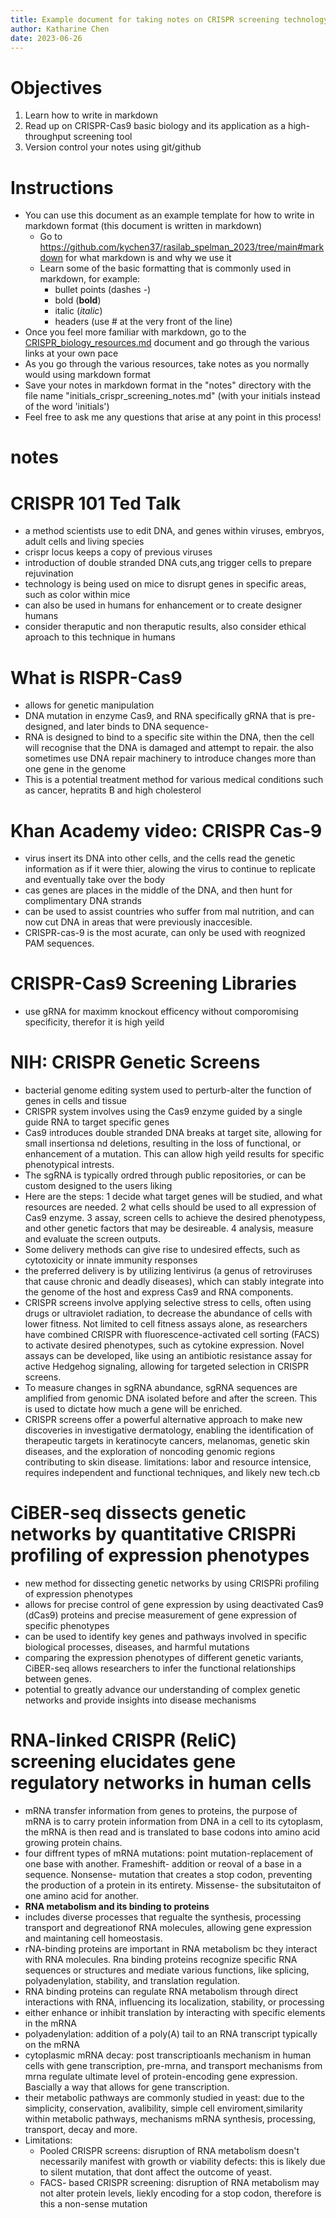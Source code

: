 ```yaml
---
title: Example document for taking notes on CRISPR screening technology using markdown and github & objectives
author: Katharine Chen
date: 2023-06-26
---
```


# Objectives
1. Learn how to write in markdown 
2. Read up on CRISPR-Cas9 basic biology and its application as a high-throughput screening tool
3. Version control your notes using git/github

# Instructions
- You can use this document as an example template for how to write in markdown format (this document is written in markdown)
  - Go to https://github.com/kychen37/rasilab_spelman_2023/tree/main#markdown for what markdown is and why we use it
  - Learn some of the basic formatting that is commonly used in markdown, for example:
    - bullet points (dashes -)
    - bold (**bold**)
    - italic (_italic_)
    - headers (use # at the very front of the line)
- Once you feel more familiar with markdown, go to the [CRISPR_biology_resources.md](https://github.com/kychen37/rasilab_spelman_2023/blob/main/learning_resources/CRISPR_biology_resources.md) document and go through the various links at your own pace
- As you go through the various resources, take notes as you normally would using markdown format
- Save your notes in markdown format in the "notes" directory with the file name "initials_crispr_screening_notes.md" (with your initials instead of the word 'initials')
- Feel free to ask me any questions that arise at any point in this process!

# notes
# **CRISPR 101 Ted Talk**
-   a method scientists use to edit DNA, and genes within viruses, embryos, adult cells and living species
-  crispr locus keeps a copy of previous viruses  
-   introduction of double stranded DNA cuts,ang trigger cells to prepare rejuvination
-   technology is being used on mice to disrupt genes in specific areas, such as color within mice
-   can also be used in humans for enhancement or to create designer humans
-   consider theraputic and non theraputic results, also consider ethical aproach to this technique in humans
# **What is RISPR-Cas9**
-   allows for genetic manipulation
-   DNA mutation in enzyme Cas9, and RNA specifically gRNA that is pre-designed, and later binds to DNA sequence-
-   RNA is designed to bind to a specific site within the DNA, then the cell will recognise that the DNA is damaged and attempt to repair. the also sometimes use DNA repair machinery to introduce changes more than one gene in the genome
-   This is a potential treatment method for various medical conditions such as cancer, hepratits B and high cholesterol
# **Khan Academy video: CRISPR Cas-9**
-   virus insert its DNA into other cells, and the cells read the genetic information as if it were thier, alowing the virus to continue to replicate and eventually take over the body
-   cas genes are places in the middle of the DNA, and then hunt for complimentary DNA strands
-   can be used to assist countries who suffer from mal nutrition, and can now cut DNA in areas that were previously inaccesible.
-   CRISPR-cas-9 is the most acurate, can only be used with reognized PAM sequences.    
# **CRISPR-Cas9 Screening Libraries**
-   use gRNA for maximm knockout efficency without comporomising specificity, therefor it is high yeild
# **NIH: CRISPR Genetic Screens**
-   bacterial genome editing system used to perturb-alter the function of genes in cells and tissue 
-   CRISPR system involves using the Cas9 enzyme guided by a single guide RNA to target specific genes
- Cas9 introduces double stranded DNA breaks at target site, allowing for small insertionsa nd deletions, resulting in the loss of functional, or enhancement of a mutation. This can allow high yeild results for specific phenotypical intrests. 
-   The sgRNA is typically ordred through public repositories, or can be custom designed to the users liking 
-   Here are the steps: 1 decide what target genes will be studied, and what resources are needed. 2 what cells should be used to all expression of Cas9 enzyme. 3 assay, screen cells to achieve the desired phenotypess, and other genetic factors that may be desireable. 4 analysis, measure and evaluate the screen outputs.
-    Some delivery methods can give rise to undesired effects, such as cytotoxicity or innate immunity responses 
-    the preferred delivery is by utilizing lentivirus (a genus of retroviruses that cause chronic and deadly diseases), which can stably integrate into the genome of the host and express Cas9 and RNA components. 
-  CRISPR screens involve applying selective stress to cells, often using drugs or ultraviolet radiation, to decrease the abundance of cells with lower fitness. Not limited to cell fitness assays alone, as researchers have combined CRISPR with fluorescence-activated cell sorting (FACS) to activate desired phenotypes, such as cytokine expression. Novel assays can be developed, like using an antibiotic resistance assay for active Hedgehog signaling, allowing for targeted selection in CRISPR screens. 
-   To measure changes in sgRNA abundance, sgRNA sequences are amplified from genomic DNA isolated before and after the screen. This is used to dictate how much a gene will be enriched.
-   CRISPR screens offer a powerful alternative approach to make new discoveries in investigative dermatology, enabling the identification of therapeutic targets in keratinocyte cancers, melanomas, genetic skin diseases, and the exploration of noncoding genomic regions contributing to skin disease.
limitations: labor and resource intensice, requires independent and functional techniques, and likely new tech.cb
# **CiBER-seq dissects genetic networks by quantitative CRISPRi profiling of expression phenotypes**
-   new method for dissecting genetic networks by using CRISPRi profiling of expression phenotypes
-    allows for precise control of gene expression by using deactivated Cas9 (dCas9) proteins and precise measurement of gene expression of specific phenotypes
-    can be used to identify key genes and pathways involved in specific biological processes, diseases, and harmful mutations
-    comparing the expression phenotypes of different genetic variants, CiBER-seq allows researchers to infer the functional relationships between genes.
-    potential to greatly advance our understanding of complex genetic networks and provide insights into disease mechanisms 
# **RNA-linked CRISPR (ReliC) screening elucidates gene regulatory networks in human cells**
-   mRNA transfer information from genes to proteins, the purpose of mRNA is to carry protein information from DNA in a cell to its cytoplasm, the mRNA is then read and is translated to base codons into amino acid growing protein chains. 
-   four diffrent types of mRNA mutations: point mutation-replacement of one base with another. Frameshift- addition or reoval of a base in a sequence. Nonsense- mutation that creates a stop codon, preventing the production of a protein in its entirety. Missense- the subsitutaiton of one amino acid for another. 
-   **RNA metabolism and its binding to proteins**
-   includes diverse processes that regualte the synthesis, processing transport and degreationof RNA molecules, allowing gene expression and maintaning cell homeostasis.
-   rNA-binding proteins are important in RNA metabolism bc they interact with RNA molecules. Rna binding proteins recognize specific RNA sequences or structures and mediate various functions, like splicing, polyadenylation, stability, and translation regulation.
-   RNA binding proteins can regulate RNA metabolism through direct interactions with RNA, influencing its localization, stability, or processing
-   either enhance or inhibit translation by interacting with specific elements in the mRNA
-   polyadenylation: addition of a poly(A) tail to an RNA transcript typically on the mRNA
-   cytoplasmic mRNA decay: post transcriptioanls mechanism in human cells with gene transcription, pre-mrna, and transport mechanisms from mrna regulate ultimate level of protein-encoding gene expression. Bascially a way that allows for gene transcription. 
-   their metabolic pathways are commonly studied in yeast: due to the simplicity, conservation, avalibility, simple cell enviroment,similarity within metabolic pathways, mechanisms mRNA synthesis, processing, transport, decay and more. 
-   Limitations: 
    -  Pooled CRISPR screens: disruption of RNA metabolism doesn't necessarily manifest with growth or viability defects: this is likely due to silent mutation, that dont affect the outcome of yeast. 
    -   FACS- based CRISPR screening: disruption of RNA metabolism may not alter protein levels, liekly encoding for a stop codon, therefore is this a non-sense mutation
